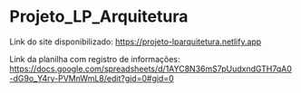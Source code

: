 # Projeto_LP_Arquitetura
Link do site disponibilizado: https://projeto-lparquitetura.netlify.app

Link da planilha com registro de informações: https://docs.google.com/spreadsheets/d/1AYC8N36mS7pUudxndGTH7qA0-dG9o_Y4ry-PVMnWmL8/edit?gid=0#gid=0
